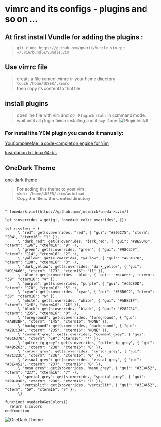 # vimrc and its configs - plugins and so on ...

## At first install Vundle for adding the plugins :

> `git clone https://github.com/gmarik/Vundle.vim.git ~/.vim/bundle/Vundle.vim`

## Use vimrc file 
> create a file named .vimrc in your home directory </br>
> `touch /home/$USER/.vimrc` </br>
> then copy its content to that file </br>

## install plugins 

> open the file with vim and do `:PluginInstall` in command mode. </br>
> wait until all plugin finish installing and it say Done.
![PluginInstall](https://github.com/alimehr75/Linux-Config/blob/master/Vim/PluginInstall.png?raw=true)

### For install the YCM plugin you can do it manually:

[YouCompleteMe: a code-completion engine for Vim](https://github.com/ycm-core/YouCompleteMe#installation)

[Installation in Linux 64-bit](https://github.com/ycm-core/YouCompleteMe#linux-64-bit)


## OneDark Theme 

[one-dark theme](https://github.com/alimehr75/Linux-Config/blob/master/Vim/onedark.vim)

> For adding this theme to your vim : </br>
> `mkdir /home/$USER/.vim/autoload` </br>
> Copy the file to the created directory 




```

" [onedark.vim](https://github.com/joshdick/onedark.vim/)

let s:overrides = get(g:, "onedark_color_overrides", {})

let s:colors = {
      \ "red": get(s:overrides, "red", { "gui": "#E06C75", "cterm": "204", "cterm16": "1" }),
      \ "dark_red": get(s:overrides, "dark_red", { "gui": "#BE5046", "cterm": "196", "cterm16": "9" }),
      \ "green": get(s:overrides, "green", { "gui": "#98C379", "cterm": "114", "cterm16": "2" }),
      \ "yellow": get(s:overrides, "yellow", { "gui": "#E5C07B", "cterm": "180", "cterm16": "3" }),
      \ "dark_yellow": get(s:overrides, "dark_yellow", { "gui": "#D19A66", "cterm": "173", "cterm16": "11" }),
      \ "blue": get(s:overrides, "blue", { "gui": "#61AFEF", "cterm": "39", "cterm16": "4" }),
      \ "purple": get(s:overrides, "purple", { "gui": "#C678DD", "cterm": "170", "cterm16": "5" }),
      \ "cyan": get(s:overrides, "cyan", { "gui": "#56B6C2", "cterm": "38", "cterm16": "6" }),
      \ "white": get(s:overrides, "white", { "gui": "#ABB2BF", "cterm": "145", "cterm16": "15" }),
      \ "black": get(s:overrides, "black", { "gui": "#282C34", "cterm": "235", "cterm16": "0" }),
      \ "foreground": get(s:overrides, "foreground", { "gui": "#ABB2BF", "cterm": "145", "cterm16": "NONE" }),
      \ "background": get(s:overrides, "background", { "gui": "#282C34", "cterm": "235", "cterm16": "NONE" }),
      \ "comment_grey": get(s:overrides, "comment_grey", { "gui": "#5C6370", "cterm": "59", "cterm16": "7" }),
      \ "gutter_fg_grey": get(s:overrides, "gutter_fg_grey", { "gui": "#4B5263", "cterm": "238", "cterm16": "8" }),
      \ "cursor_grey": get(s:overrides, "cursor_grey", { "gui": "#2C323C", "cterm": "236", "cterm16": "0" }),
      \ "visual_grey": get(s:overrides, "visual_grey", { "gui": "#3E4452", "cterm": "237", "cterm16": "8" }),
      \ "menu_grey": get(s:overrides, "menu_grey", { "gui": "#3E4452", "cterm": "237", "cterm16": "7" }),
      \ "special_grey": get(s:overrides, "special_grey", { "gui": "#3B4048", "cterm": "238", "cterm16": "7" }),
      \ "vertsplit": get(s:overrides, "vertsplit", { "gui": "#3E4452", "cterm": "59", "cterm16": "7" }),
      \}

function! onedark#GetColors()
  return s:colors
endfunction
```
![OneDark Theme](https://github.com/alimehr75/Linux-Config/blob/master/Vim/OneDark_Theme.png?raw=true)